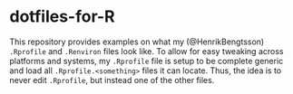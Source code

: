# dotfiles-for-R

This repository provides examples on what my (@HenrikBengtsson) `.Rprofile` and `.Renviron` files look like.
To allow for easy tweaking across platforms and systems, my `.Rprofile` file is setup to be complete generic
and load all `.Rprofile.<something>` files it can locate.  Thus, the idea is to never edit `.Rprofile`,
but instead one of the other files.
